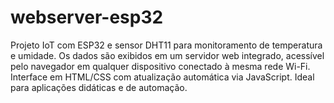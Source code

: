 # webserver-esp32
Projeto IoT com ESP32 e sensor DHT11 para monitoramento de temperatura e umidade. Os dados são exibidos em um servidor web integrado, acessível pelo navegador em qualquer dispositivo conectado à mesma rede Wi-Fi. Interface em HTML/CSS com atualização automática via JavaScript. Ideal para aplicações didáticas e de automação.
